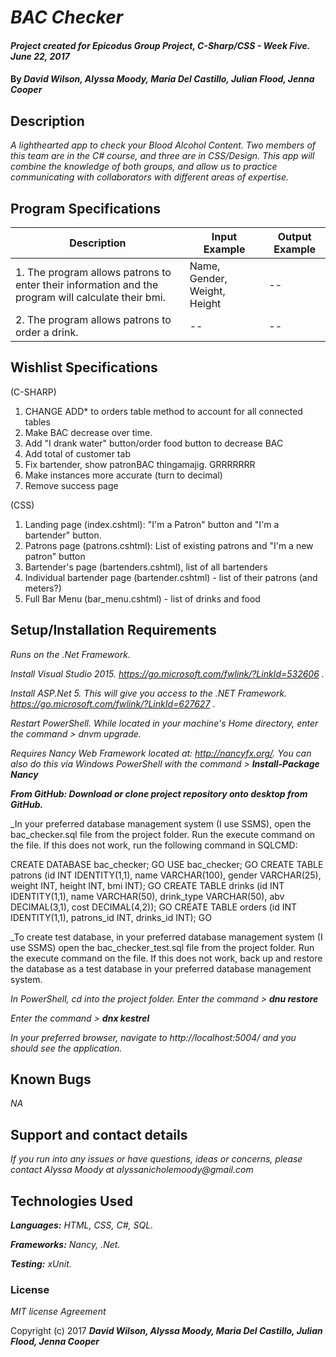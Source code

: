 # _BAC Checker_

#### _Project created for Epicodus Group Project, C-Sharp/CSS - Week Five. June 22, 2017_

#### By _**David Wilson, Alyssa Moody, Maria Del Castillo, Julian Flood, Jenna Cooper**_

## Description

_A lighthearted app to check your Blood Alcohol Content. Two members of this team are in the C# course, and three are in CSS/Design. This app will combine the knowledge of both groups, and allow us to practice communicating with collaborators with different areas of expertise._

## Program Specifications

| Description  | Input Example | Output Example |
| ------------- | ------------- | ------------- |
| 1. The program allows patrons to enter their information and the program will calculate their bmi.  | Name, Gender, Weight, Height | --  |
| 2. The program allows patrons to order a drink.  | --   | --  |

## Wishlist Specifications

(C-SHARP)
1. CHANGE ADD* to orders table method to account for all connected tables
2. Make BAC decrease over time.
3. Add "I drank water" button/order food button to decrease BAC
4. Add total of customer tab
5. Fix bartender, show patronBAC thingamajig. GRRRRRRR
6. Make instances more accurate (turn to decimal)
7. Remove success page

(CSS)
1. Landing page (index.cshtml): "I'm a Patron" button and "I'm a bartender" button.
2. Patrons page (patrons.cshtml): List of existing patrons and "I'm a new patron" button
3. Bartender's page (bartenders.cshtml), list of all bartenders
4. Individual bartender page (bartender.cshtml) - list of their patrons (and meters?)
5. Full Bar Menu (bar_menu.cshtml) - list of drinks and food

## Setup/Installation Requirements

_Runs on the .Net Framework._

_Install Visual Studio 2015. https://go.microsoft.com/fwlink/?LinkId=532606 ._

_Install ASP.Net 5. This will give you access to the .NET Framework. https://go.microsoft.com/fwlink/?LinkId=627627 ._

_Restart PowerShell. While located in your machine's Home directory, enter the command > dnvm upgrade._

_Requires Nancy Web Framework located at: http://nancyfx.org/. You can also do this via Windows PowerShell with the command > **Install-Package Nancy**_

_**From GitHub: Download or clone project repository onto desktop from GitHub.**_

_In your preferred database management system (I use SSMS), open the bac_checker.sql file from the project folder. Run the execute command on the file. If this does not work, run the following command in SQLCMD:

CREATE DATABASE bac_checker; GO USE bac_checker; GO CREATE TABLE patrons (id INT IDENTITY(1,1), name VARCHAR(100), gender VARCHAR(25), weight INT, height INT, bmi INT); GO CREATE TABLE drinks (id INT IDENTITY(1,1), name VARCHAR(50), drink_type VARCHAR(50), abv DECIMAL(3,1), cost DECIMAL(4,2)); GO CREATE TABLE orders (id INT IDENTITY(1,1), patrons_id INT, drinks_id INT); GO

_To create test database, in your preferred database management system (I use SSMS) open the bac_checker_test.sql file from the project folder. Run the execute command on the file. If this does not work, back up and restore the database as a test database in your preferred database management system.

_In PowerShell, cd into the project folder. Enter the command > **dnu restore**_

_Enter the command > **dnx kestrel**_

_In your preferred browser, navigate to http://localhost:5004/ and you should see the application._

## Known Bugs

_NA_

## Support and contact details

_If you run into any issues or have questions, ideas or concerns, please contact Alyssa Moody at alyssanicholemoody@gmail.com_

## Technologies Used

_**Languages:** HTML, CSS, C#, SQL._

_**Frameworks:** Nancy, .Net._

_**Testing:** xUnit._

### License

*MIT license Agreement*

Copyright (c) 2017 **_David Wilson, Alyssa Moody, Maria Del Castillo, Julian Flood, Jenna Cooper_**
